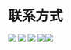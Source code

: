 # 联系方式

![](https://img.shields.io/badge/email-langwanluo%40126.com-brightgreen?logo=Mail.Ru) [![](https://img.shields.io/badge/bilibili-401571418-brightgreen?logo=Bilibili)](https://space.bilibili.com/401571418) ![](https://img.shields.io/badge/weixin-shyuanfangbj-brightgreen?logo=wechat) ![](https://img.shields.io/badge/weixin-langwanluo-brightgreen?logo=twitter)[![](https://img.shields.io/badge/blog-langwan.gitbook.io/langwan-brightgreen?logo=Blogger)](https://langwan.gitbook.io/langwan/)
